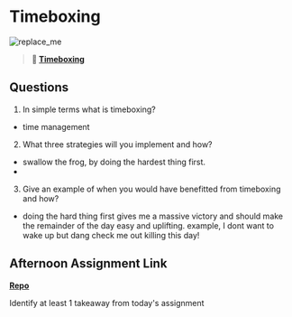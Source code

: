 # Timeboxing

![replace_me](https://codeworks.blob.core.windows.net/public/assets/img/illustrations/placeholder.svg)
> **📖 [Timeboxing](https://codeworksacademy.com/fs-student-guide/resources/wk5/03-Timeboxing)**

## Questions

1. In simple terms what is timeboxing?
  - time management
2. What three strategies will you implement and how?
  - swallow the frog, by doing the hardest thing first.
  - 
3. Give an example of when you would have benefitted from timeboxing and how? 
  - doing the hard thing first gives me a massive victory and should make the remainder of the day easy and uplifting. example, I dont want to wake up but dang check me out killing this day!
## Afternoon Assignment Link

**[Repo](https://github.com/wstippetts/<ASSIGNMENT_REPO>)**

Identify at least 1 takeaway from today's assignment
